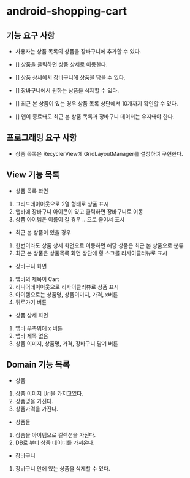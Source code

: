 # android-shopping-cart

## 기능 요구 사항

- 사용자는 상품 목록의 상품을 장바구니에 추가할 수 있다.

- [] 상품을 클릭하면 상품 상세로 이동한다.
- [] 상품 상세에서 장바구니에 상품을 담을 수 있다.
- [] 장바구니에서 원하는 상품을 삭제할 수 있다.
- [] 최근 본 상품이 있는 경우 상품 목록 상단에서 10개까지 확인할 수 있다.
- [] 앱이 종료돼도 최근 본 상품 목록과 장바구니 데이터는 유지돼야 한다.

## 프로그래밍 요구 사항

- 상품 목록은 RecyclerView에 GridLayoutManager를 설정하여 구현한다.

## View 기능 목록

- 상품 목록 화면
1. 그리드레이아웃으로 2열 형태로 상품 표시
2. 앱바에 장바구니 아이콘이 있고 클릭하면 장바구니로 이동
3. 상품 아이템은 이름이 길 경우 ...으로 줄여서 표시

- 최근 본 상품이 있을 경우
1. 한번이라도 상품 상세 화면으로 이동하면 해당 상품은 최근 본 상품으로 분류
2. 최근 본 상품은 상품목록 화면 상단에 횡 스크롤 리사이클러뷰로 표시

- 장바구니 화면
1. 앱바의 제목이 Cart
2. 리니어레이아웃으로 리사이클러뷰로 상품 표시
3. 아이템으로는 상품명, 상품이미지, 가격, x버튼
4. 뒤로가기 버튼

- 상품 상세 화면
1. 앱바 우측위에 x 버튼
2. 앱바 제목 없음
3. 상품 이미지, 상품명, 가격, 장바구니 담기 버튼

## Domain 기능 목록

- 상품
1. 상품 이미지 Url을 가지고있다.
2. 상품명을 가진다.
3. 상품가격을 가진다.

- 상품들
1. 상품을 아이템으로 컬렉션을 가진다.
2. DB로 부터 상품 데이터를 가져온다.

- 장바구니
1. 장바구니 안에 있는 상품을 삭제할 수 있다.
